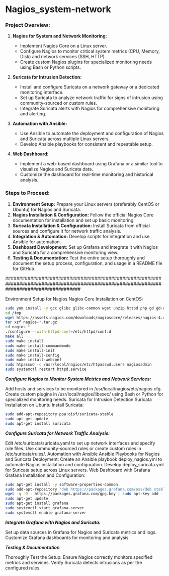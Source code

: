 # Nagios_system-network

### Project Overview:
1. **Nagios for System and Network Monitoring:**
   - Implement Nagios Core on a Linux server.
   - Configure Nagios to monitor critical system metrics (CPU, Memory, Disk) and network services (SSH, HTTP).
   - Create custom Nagios plugins for specialized monitoring needs using Bash or Python scripts.

2. **Suricata for Intrusion Detection:**
   - Install and configure Suricata on a network gateway or a dedicated monitoring interface.
   - Set up Suricata to analyze network traffic for signs of intrusion using community-sourced or custom rules.
   - Integrate Suricata alerts with Nagios for comprehensive monitoring and alerting.

3. **Automation with Ansible:**
   - Use Ansible to automate the deployment and configuration of Nagios and Suricata across multiple Linux servers.
   - Develop Ansible playbooks for consistent and repeatable setup.

4. **Web Dashboard:**
   - Implement a web-based dashboard using Grafana or a similar tool to visualize Nagios and Suricata data.
   - Customize the dashboard for real-time monitoring and historical analysis.

### Steps to Proceed:
1. **Environment Setup:** Prepare your Linux servers (preferably CentOS or Ubuntu) for Nagios and Suricata.
2. **Nagios Installation & Configuration:** Follow the official Nagios Core documentation for installation and set up basic monitoring.
3. **Suricata Installation & Configuration:** Install Suricata from official sources and configure it for network traffic analysis.
4. **Integration & Automation:** Develop scripts for integration and use Ansible for automation.
5. **Dashboard Development:** Set up Grafana and integrate it with Nagios and Suricata for a comprehensive monitoring view.
6. **Testing & Documentation:** Test the entire setup thoroughly and document the setup process, configuration, and usage in a README file for GitHub.

###########################################################################################################################################


Environment Setup for Nagios
Nagios Core Installation on CentOS:

```bash
sudo yum install -y gcc glibc glibc-common wget unzip httpd php gd gd-devel perl postfix
cd /tmp
wget https://assets.nagios.com/downloads/nagioscore/releases/nagios-4.4.6.tar.gz
tar xzf nagios-*.tar.gz
cd nagios-*
./configure --with-httpd-conf=/etc/httpd/conf.d
make all
sudo make install
sudo make install-commandmode
sudo make install-init
sudo make install-config
sudo make install-webconf
sudo htpasswd -c /usr/local/nagios/etc/htpasswd.users nagiosadmin
sudo systemctl restart httpd.service
```

***Configure Nagios to Monitor System Metrics and Network Services:***

Add hosts and services to be monitored in /usr/local/nagios/etc/nagios.cfg.
Create custom plugins in /usr/local/nagios/libexec/ using Bash or Python for specialized monitoring needs.
Suricata for Intrusion Detection
Suricata Installation on Ubuntu
Install Suricata:

```bash
sudo add-apt-repository ppa:oisf/suricata-stable
sudo apt-get update
sudo apt-get install suricata
```
***Configure Suricata for Network Traffic Analysis:***

Edit /etc/suricata/suricata.yaml to set up network interfaces and specify rule files.
Use community-sourced rules or create custom rules in /etc/suricata/rules/.
Automation with Ansible
Ansible Playbooks for Nagios and Suricata Deployment:
Create an Ansible playbook deploy_nagios.yml to automate Nagios installation and configuration.
Develop deploy_suricata.yml for Suricata setup across Linux servers.
Web Dashboard with Grafana
Grafana Installation and Configuration:

```bash
sudo apt-get install -y software-properties-common
sudo add-apt-repository "deb https://packages.grafana.com/oss/deb stable main"
wget -q -O - https://packages.grafana.com/gpg.key | sudo apt-key add -
sudo apt-get update
sudo apt-get install grafana
sudo systemctl start grafana-server
sudo systemctl enable grafana-server
```

***Integrate Grafana with Nagios and Suricata:***

Set up data sources in Grafana for Nagios and Suricata metrics and logs.
Customize Grafana dashboards for monitoring and analysis.

***Testing & Documentation***

Thoroughly Test the Setup:
Ensure Nagios correctly monitors specified metrics and services.
Verify Suricata detects intrusions as per the configured rules.
